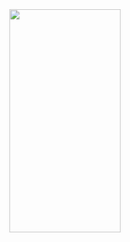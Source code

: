 <img src="https://media1.giphy.com/media/3knKct3fGqxhK/giphy.gif" data-canonical-src="https://gyazo.com/eb5c5741b6a9a16c692170a41a49c858.png" width="200" height="400" />

<!--
**SeaWar741/SeaWar741** is a ✨ _special_ ✨ repository because its `README.md` (this file) appears on your GitHub profile.

Here are some ideas to get you started:

- 🔭 I’m currently working on ...
- 🌱 I’m currently learning ...
- 👯 I’m looking to collaborate on ...
- 🤔 I’m looking for help with ...
- 💬 Ask me about ...
- 📫 How to reach me: ...
- 😄 Pronouns: ...
- ⚡ Fun fact: ...
-->
